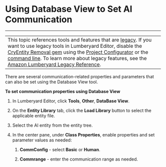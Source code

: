 # Using Database View to Set AI Communication<a name="ai-comm-db"></a>


****  

|  | 
| --- |
| This topic references tools and features that are [legacy](https://docs.aws.amazon.com/lumberyard/latest/userguide/ly-glos-chap.html#legacy)\. If you want to use legacy tools in Lumberyard Editor, disable the [CryEntity Removal gem](https://docs.aws.amazon.com/lumberyard/latest/userguide/gems-system-cryentity-removal-gem.html) using the [Project Configurator](https://docs.aws.amazon.com/lumberyard/latest/userguide/configurator-intro.html) or the [command line](https://docs.aws.amazon.com/lumberyard/latest/userguide/lmbr-exe.html)\. To learn more about legacy features, see the [Amazon Lumberyard Legacy Reference](https://docs.aws.amazon.com/lumberyard/latest/legacyreference/)\. | 

There are several communication\-related properties and parameters that can also be set using the Database View tool\.

**To set communication properties using Database View**

1. In Lumberyard Editor, click **Tools**, **Other**, **DataBase View**\.

1. On the **Entity Library** tab, click the **Load Library** button to select the applicable entity file\.

1. Select the AI entity from the entity tree\.

1. In the center pane, under **Class Properties**, enable properties and set parameter values as needed:

   1. **CommConfig** \- select **Basic** or **Human**\.

   1. **Commrange** \- enter the communication range as needed\.